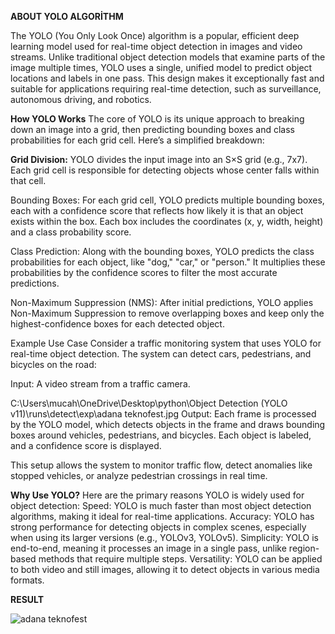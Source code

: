 
**ABOUT YOLO ALGORİTHM**

The YOLO (You Only Look Once) algorithm is a popular, efficient deep learning model used for real-time object detection in images and video streams. Unlike traditional object detection models that examine parts of the image multiple times, YOLO uses a single, unified model to predict object locations and labels in one pass. This design makes it exceptionally fast and suitable for applications requiring real-time detection, such as surveillance, autonomous driving, and robotics.

**How YOLO Works**
The core of YOLO is its unique approach to breaking down an image into a grid, then predicting bounding boxes and class probabilities for each grid cell. Here’s a simplified breakdown:

**Grid Division:**
YOLO divides the input image into an S×S grid (e.g., 7x7). Each grid cell is responsible for detecting objects whose center falls within that cell.

Bounding Boxes: For each grid cell, YOLO predicts multiple bounding boxes, each with a confidence score that reflects how likely it is that an object exists within the box. Each box includes the coordinates (x, y, width, height) and a class probability score.

Class Prediction: Along with the bounding boxes, YOLO predicts the class probabilities for each object, like "dog," "car," or "person." It multiplies these probabilities by the confidence scores to filter the most accurate predictions.

Non-Maximum Suppression (NMS): After initial predictions, YOLO applies Non-Maximum Suppression to remove overlapping boxes and keep only the highest-confidence boxes for each detected object.

Example Use Case
Consider a traffic monitoring system that uses YOLO for real-time object detection. The system can detect cars, pedestrians, and bicycles on the road:

Input: A video stream from a traffic camera.

C:\Users\mucah\OneDrive\Desktop\python\Object Detection (YOLO v11)\runs\detect\exp\adana teknofest.jpg
Output: Each frame is processed by the YOLO model, which detects objects in the frame and draws bounding boxes around vehicles, pedestrians, and bicycles. Each object is labeled, and a confidence score is displayed.

This setup allows the system to monitor traffic flow, detect anomalies like stopped vehicles, or analyze pedestrian crossings in real time.

**Why Use YOLO?**
Here are the primary reasons YOLO is widely used for object detection:
Speed: YOLO is much faster than most object detection algorithms, making it ideal for real-time applications.
Accuracy: YOLO has strong performance for detecting objects in complex scenes, especially when using its larger versions (e.g., YOLOv3, YOLOv5).
Simplicity: YOLO is end-to-end, meaning it processes an image in a single pass, unlike region-based methods that require multiple steps.
Versatility: YOLO can be applied to both video and still images, allowing it to detect objects in various media formats.

**RESULT**

![adana teknofest](https://github.com/user-attachments/assets/810eb379-0b19-46bb-a95b-899155306a76)



